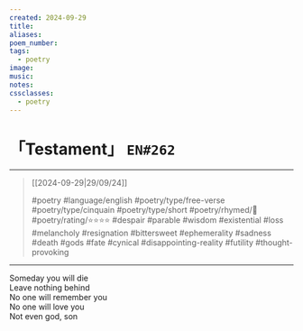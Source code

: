 ```yaml
---
created: 2024-09-29
title:
aliases:
poem_number:
tags:
  - poetry
image:
music:
notes:
cssclasses:
  - poetry
---
```

# 「Testament」 `EN#262`

---

> [[2024-09-29|29/09/24]]
> 
> #poetry 
> #language/english 
> #poetry/type/free-verse #poetry/type/cinquain #poetry/type/short 
> #poetry/rhymed/🔴 
> #poetry/rating/⭐⭐⭐⭐ 
> #despair #parable #wisdom #existential #loss #melancholy #resignation #bittersweet #ephemerality #sadness #death #gods #fate #cynical #disappointing-reality #futility #thought-provoking 

---

Someday you will die  
Leave nothing behind  
No one will remember you  
No one will love you  
Not even god, son